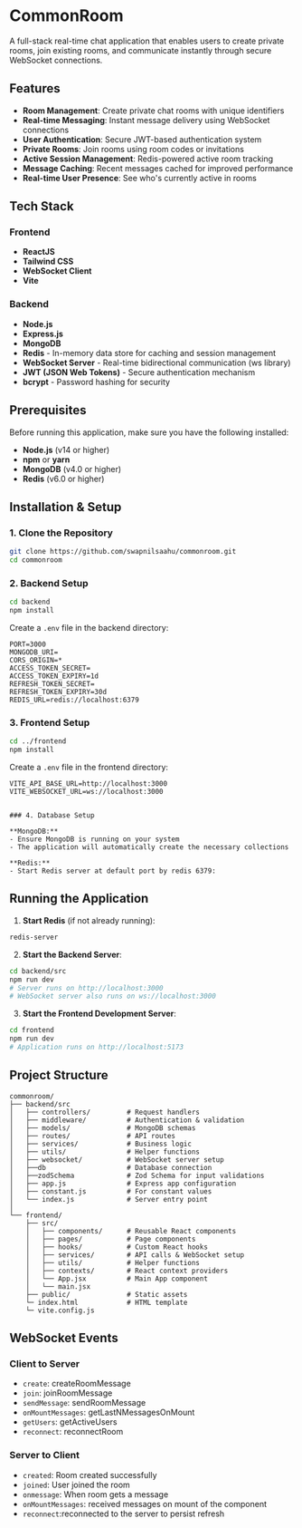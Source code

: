 # CommonRoom

A full-stack real-time chat application that enables users to create private rooms, join existing rooms, and communicate instantly through secure WebSocket connections.

##  Features

- **Room Management**: Create private chat rooms with unique identifiers
- **Real-time Messaging**: Instant message delivery using WebSocket connections
- **User Authentication**: Secure JWT-based authentication system
- **Private Rooms**: Join rooms using room codes or invitations
- **Active Session Management**: Redis-powered active room tracking
- **Message Caching**: Recent messages cached for improved performance
- **Real-time User Presence**: See who's currently active in rooms

## Tech Stack

### Frontend
- **ReactJS** 
- **Tailwind CSS** 
- **WebSocket Client** 
- **Vite**

### Backend
- **Node.js** 
- **Express.js** 
- **MongoDB**
- **Redis** - In-memory data store for caching and session management
- **WebSocket Server** - Real-time bidirectional communication (ws library)
- **JWT (JSON Web Tokens)** - Secure authentication mechanism
- **bcrypt** - Password hashing for security

##  Prerequisites

Before running this application, make sure you have the following installed:

- **Node.js** (v14 or higher)
- **npm** or **yarn**
- **MongoDB** (v4.0 or higher)
- **Redis** (v6.0 or higher)

##  Installation & Setup

### 1. Clone the Repository
```bash
git clone https://github.com/swapnilsaahu/commonroom.git
cd commonroom
```

### 2. Backend Setup
```bash
cd backend
npm install
```

Create a `.env` file in the backend directory:
```env
PORT=3000
MONGODB_URI=
CORS_ORIGIN=*
ACCESS_TOKEN_SECRET=
ACCESS_TOKEN_EXPIRY=1d
REFRESH_TOKEN_SECRET=
REFRESH_TOKEN_EXPIRY=30d
REDIS_URL=redis://localhost:6379
```

### 3. Frontend Setup
```bash
cd ../frontend
npm install
```

Create a `.env` file in the frontend directory:
```env
VITE_API_BASE_URL=http://localhost:3000
VITE_WEBSOCKET_URL=ws://localhost:3000
```

```

### 4. Database Setup

**MongoDB:**
- Ensure MongoDB is running on your system
- The application will automatically create the necessary collections

**Redis:**
- Start Redis server at default port by redis 6379:

```

##  Running the Application


1. **Start Redis** (if not already running):
```bash
redis-server
```

2. **Start the Backend Server**:
```bash
cd backend/src
npm run dev
# Server runs on http://localhost:3000
# WebSocket server also runs on ws://localhost:3000
```

3. **Start the Frontend Development Server**:
```bash
cd frontend
npm run dev
# Application runs on http://localhost:5173
```

##  Project Structure

```
commonroom/
├── backend/src
│   ├── controllers/         # Request handlers
│   ├── middleware/          # Authentication & validation
│   ├── models/              # MongoDB schemas
│   ├── routes/              # API routes
│   ├── services/            # Business logic
│   ├── utils/               # Helper functions
│   ├── websocket/           # WebSocket server setup
│   ├──db                    # Database connection
│   ├──zodSchema             # Zod Schema for input validations
│   ├── app.js               # Express app configuration
│   ├── constant.js          # For constant values
│   └── index.js             # Server entry point
│
└── frontend/
    ├── src/
    │   ├── components/      # Reusable React components
    │   ├── pages/           # Page components
    │   ├── hooks/           # Custom React hooks
    │   ├── services/        # API calls & WebSocket setup
    │   ├── utils/           # Helper functions
    │   ├── contexts/        # React context providers
    │   └── App.jsx          # Main App component
    │   └── main.jsx
    ├── public/              # Static assets
    └─ index.html            # HTML template
    └─ vite.config.js
```


##  WebSocket Events

### Client to Server
- `create`: createRoomMessage
- `join`: joinRoomMessage
- `sendMessage`: sendRoomMessage
- `onMountMessages`: getLastNMessagesOnMount
- `getUsers`: getActiveUsers
- `reconnect`: reconnectRoom

### Server to Client
- `created`: Room created successfully
- `joined`: User joined the room
- `onmessage`: When room gets a message
- `onMountMessages`: received messages on mount of the component
- `reconnect`:reconnected to the server to persist refresh


